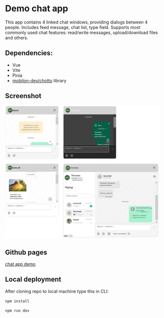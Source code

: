 # Demo chat app 

This app contains 4 linked chat windows, providing dialogs between 4 people. Includes feed message, chat list, type field. Supports most commonly used chat features: read/write messages, upload/download files and others.

## Dependencies:
- Vue
- Vite
- Pinia
- [mobilon-dev/chotto](https://github.com/mobilon-dev/chotto) library

## Screenshot

![](images/all.jpg)

## Github pages

[chat app demo](https://determaer.github.io/chat-demo/)

## Local deployment

After cloning repo to local machine type this in CLI:

` npm install `

` npm run dev `
